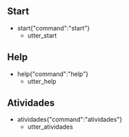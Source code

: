 ## Start
* start{"command":"start"}
    - utter_start

## Help
* help{"command":"help"}
    - utter_help

## Atividades
* atividades{"command":"atividades"}
    - utter_atividades